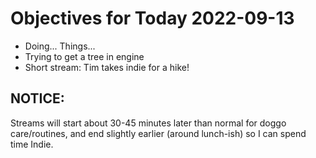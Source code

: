 # Objectives for Today 2022-09-13

- Doing... Things...
- Trying to get a tree in engine
- Short stream: Tim takes indie for a hike!

## NOTICE:

Streams will start about 30-45 minutes later than normal for doggo care/routines, and end slightly earlier (around lunch-ish) so I can spend time Indie.
